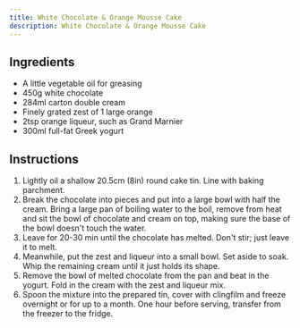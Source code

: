 ```yaml
---
title: White Chocolate & Orange Mousse Cake
description: White Chocolate & Orange Mousse Cake
---
```


## Ingredients
* A little vegetable oil for greasing
* 450g white chocolate
* 284ml carton double cream
* Finely grated zest of 1 large orange
* 2tsp orange liqueur, such as Grand Marnier
* 300ml full-fat Greek yogurt

## Instructions
1. Lightly oil a shallow 20.5cm (8in) round cake tin. Line with baking parchment.
1. Break the chocolate into pieces and put into a large bowl with half the cream. Bring a large pan of boiling water to the boil, remove from heat and sit the bowl of chocolate and cream on top, making sure the base of the bowl doesn't touch the water.
1. Leave for 20-30 min until the chocolate has melted. Don't stir; just leave it to melt.
1. Meanwhile, put the zest and liqueur into a small bowl. Set aside to soak. Whip the remaining cream until it just holds its shape.
1. Remove the bowl of melted chocolate from the pan and beat in the yogurt. Fold in the cream with the zest and liqueur mix.
1. Spoon the mixture into the prepared tin, cover with clingfilm and freeze overnight or for up to a month. One hour before serving, transfer from the freezer to the fridge.
